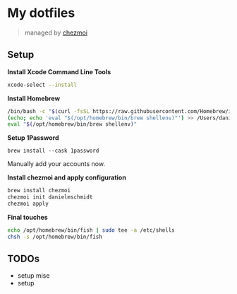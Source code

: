 # My dotfiles

> managed by [chezmoi](https://www.chezmoi.io/)

## Setup

**Install Xcode Command Line Tools**
```bash
xcode-select --install
```

**Install Homebrew**
```bash
/bin/bash -c "$(curl -fsSL https://raw.githubusercontent.com/Homebrew/install/HEAD/install.sh)"
(echo; echo 'eval "$(/opt/homebrew/bin/brew shellenv)"') >> /Users/daniel.banck/.zprofile
eval "$(/opt/homebrew/bin/brew shellenv)"
```

**Setup 1Password**
```
brew install --cask 1password
```
Manually add your accounts now.

**Install chezmoi and apply configuration**
```bash
brew install chezmoi
chezmoi init danielmschmidt
chezmoi apply
```

**Final touches**
```bash
echo /opt/homebrew/bin/fish | sudo tee -a /etc/shells
chsh -s /opt/homebrew/bin/fish
```


## TODOs

- setup mise
- setup
